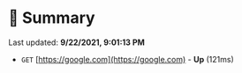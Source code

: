 # 📖 Summary
Last updated: **9/22/2021, 9:01:13 PM**

- `GET` [https://google.com](https://google.com) - **Up** (121ms)
